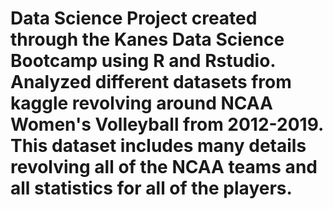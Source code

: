 # Data Science Project created through the Kanes Data Science Bootcamp using R and Rstudio. Analyzed different datasets from kaggle revolving around NCAA Women's Volleyball from 2012-2019. This dataset includes many details revolving all of the NCAA teams and all statistics for all of the players.
